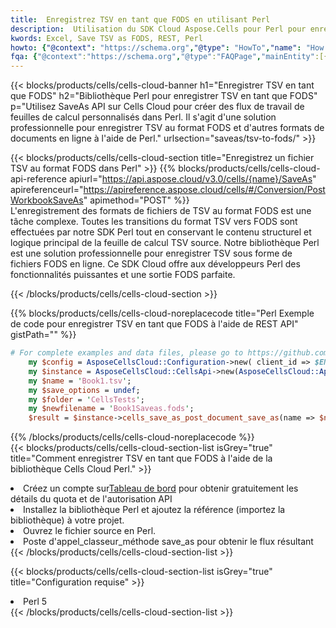 ```yaml
---
title:  Enregistrez TSV en tant que FODS en utilisant Perl
description:  Utilisation du SDK Cloud Aspose.Cells pour Perl pour enregistrer le fichier au format TSV en tant que fichier au format FODS.
kwords: Excel, Save TSV as FODS, REST, Perl
howto: {"@context": "https://schema.org","@type": "HowTo","name": "How to save TSV as FODS using the Cells Cloud Perl library.","description": "How to save TSV as FODS using the Cells Cloud Perl library.","image": {"@type": "ImageObject"},"url": "/perl/saveas/tsv-to-fods/","step": [{ "@type": "HowToStep","name": "How to save TSV as FODS using the Cells Cloud Perl library. step 1", "image": {"@type": "ImageObject",},"url": "/perl/saveas/tsv-to-fods/","text": "Register an account at <a href='https://dashboard.aspose.cloud/'>Dashboard</a> to get free API quota & authorization details",},{ "@type": "HowToStep","name": "How to save TSV as FODS using the Cells Cloud Perl library. step 1", "image": {"@type": "ImageObject",},"url": "/perl/saveas/tsv-to-fods/","text": "Install Perl library and add the reference (import the library) to your project.",},{ "@type": "HowToStep","name": "How to save TSV as FODS using the Cells Cloud Perl library. step 1", "image": {"@type": "ImageObject",},"url": "/perl/saveas/tsv-to-fods/","text": "Open the source file in Perl.",},{ "@type": "HowToStep","name": "How to save TSV as FODS using the Cells Cloud Perl library. step 1", "image": {"@type": "ImageObject",},"url": "/perl/saveas/tsv-to-fods/","text": "Call post_workbook_save_as method to get the resultant stream",}, ],"supply": {"@type": "HowToSupply","name": "document"},"tool": [{"@type": "HowToTool","name": "VIM, Visual Studio Code, Eclipse"},{"@type": "HowToTool","name": "Aspose Cells"}],"totalTime": "PT6M"}
fqa: {"@context":"https://schema.org","@type":"FAQPage","mainEntity":[{"@type":"Question","name":"Why save file as other formats file in C# using REST API?","acceptedAnswer":{"@type":"Answer","text":"Documents are encoded in many ways, and some files may be incompatible with the software you use. To open and read such files, just save them as appropriate file formats.<br/><ol><li>Install .NET SDK and add the reference (import the library) to your project.</li><li>Open the source file in C# using REST API.</li><li>Call the PostWorkbookSaveAsRequest() method, passing an output filename with required extension.</li><li>Get the result of save as a separate file.</li></ol>"}},{"@type":"Question","name":"What file formats can I save as with your C# library?","acceptedAnswer":{"@type":"Answer","text":"We support a variety of file formats for conversion using .NET library, including XLSX, Excel, xls , PDF, CSV, HTML, Markdown, XML, PNG, JPG, TIFF, Json, TXT and many more."}},{"@type":"Question","name":"What is the maximum allowed file size for conversion using this .NET library?","acceptedAnswer":{"@type":"Answer","text":"There are no file size limits for format conversions using .NET library."}}]}
---
```

{{< blocks/products/cells/cells-cloud-banner h1="Enregistrer TSV en tant que FODS" h2="Bibliothèque Perl pour enregistrer TSV en tant que FODS" p="Utilisez SaveAs API sur Cells Cloud pour créer des flux de travail de feuilles de calcul personnalisés dans Perl. Il s\'agit d\'une solution professionnelle pour enregistrer TSV au format FODS et d\'autres formats de documents en ligne à l\'aide de Perl." urlsection="saveas/tsv-to-fods/" >}}

{{< blocks/products/cells/cells-cloud-section title="Enregistrez un fichier TSV au format FODS dans Perl" >}}
{{% blocks/products/cells/cells-cloud-api-reference apiurl="https://api.aspose.cloud/v3.0/cells/{name}/SaveAs" apireferenceurl="https://apireference.aspose.cloud/cells/#/Conversion/PostWorkbookSaveAs" apimethod="POST" %}}
<br/>
L'enregistrement des formats de fichiers de TSV au format FODS est une tâche complexe. Toutes les transitions du format TSV vers FODS sont effectuées par notre SDK Perl tout en conservant le contenu structurel et logique principal de la feuille de calcul TSV source. Notre bibliothèque Perl est une solution professionnelle pour enregistrer TSV sous forme de fichiers FODS en ligne. Ce SDK Cloud offre aux développeurs Perl des fonctionnalités puissantes et une sortie FODS parfaite.

{{< /blocks/products/cells/cells-cloud-section >}}

{{% blocks/products/cells/cells-cloud-noreplacecode title="Perl Exemple de code pour enregistrer TSV en tant que FODS à l\'aide de REST API" gistPath="" %}}
  
```perl
# For complete examples and data files, please go to https://github.com/aspose-cells-cloud/aspose-cells-cloud-perl/
    my $config = AsposeCellsCloud::Configuration->new( client_id => $ENV{'ProductClientId'}, client_secret => $ENV{'ProductClientSecret'});
    my $instance = AsposeCellsCloud::CellsApi->new(AsposeCellsCloud::ApiClient->new( $config));
    my $name = 'Book1.tsv';
    my $save_options = undef;
    my $folder = 'CellsTests';
    my $newfilename = 'Book1Saveas.fods';
    $result = $instance->cells_save_as_post_document_save_as(name => $name,save_options => $save_options, newfilename => $newfilename, folder => $folder);
```
  
{{% /blocks/products/cells/cells-cloud-noreplacecode %}}
<br/>
{{< blocks/products/cells/cells-cloud-section-list isGrey="true" title="Comment enregistrer TSV en tant que FODS à l\'aide de la bibliothèque Cells Cloud Perl." >}}
<li> Créez un compte sur<a href="https://dashboard.aspose.cloud/">Tableau de bord</a> pour obtenir gratuitement les détails du quota et de l'autorisation API</li>
<li>Installez la bibliothèque Perl et ajoutez la référence (importez la bibliothèque) à votre projet.</li>
<li>Ouvrez le fichier source en Perl.</li>
<li>Poste d'appel_classeur_méthode save_as pour obtenir le flux résultant</li>
{{< /blocks/products/cells/cells-cloud-section-list >}}

{{< blocks/products/cells/cells-cloud-section-list isGrey="true" title="Configuration requise" >}}
<li>Perl 5</li>
{{< /blocks/products/cells/cells-cloud-section-list >}}
